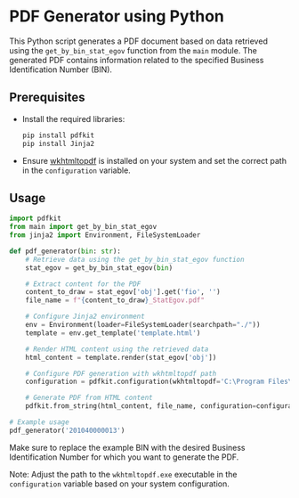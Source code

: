 # PDF Generator using Python

This Python script generates a PDF document based on data retrieved using the `get_by_bin_stat_egov` function from the `main` module. The generated PDF contains information related to the specified Business Identification Number (BIN).

## Prerequisites
- Install the required libraries:
  ```bash
  pip install pdfkit
  pip install Jinja2
  ```

- Ensure [wkhtmltopdf](https://wkhtmltopdf.org/) is installed on your system and set the correct path in the `configuration` variable.

## Usage

```python
import pdfkit
from main import get_by_bin_stat_egov
from jinja2 import Environment, FileSystemLoader

def pdf_generator(bin: str):
    # Retrieve data using the get_by_bin_stat_egov function
    stat_egov = get_by_bin_stat_egov(bin)

    # Extract content for the PDF
    content_to_draw = stat_egov['obj'].get('fio', '')
    file_name = f"{content_to_draw}_StatEgov.pdf"

    # Configure Jinja2 environment
    env = Environment(loader=FileSystemLoader(searchpath="./"))
    template = env.get_template('template.html')

    # Render HTML content using the retrieved data
    html_content = template.render(stat_egov['obj'])

    # Configure PDF generation with wkhtmltopdf path
    configuration = pdfkit.configuration(wkhtmltopdf='C:\Program Files\wkhtmltopdf\\bin\wkhtmltopdf.exe')

    # Generate PDF from HTML content
    pdfkit.from_string(html_content, file_name, configuration=configuration)

# Example usage
pdf_generator('201040000013')
```

Make sure to replace the example BIN with the desired Business Identification Number for which you want to generate the PDF.

Note: Adjust the path to the `wkhtmltopdf.exe` executable in the `configuration` variable based on your system configuration.
